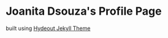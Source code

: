 # Joanita Dsouza's Profile Page
built using [Hydeout Jekyll Theme](https://github.com/fongandrew/hydeout) 
